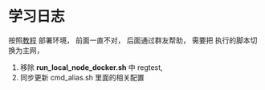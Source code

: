 # 学习日志
按照[教程](https://github.com/rooch-network/rooch/tree/main/scripts/bitcoin) 部署环境， 前面一直不对， 后面通过群友帮助， 
需要把 执行的脚本切换为主网， 

1. 移除 **run_local_node_docker.sh** 中 regtest, 
2. 同步更新 cmd_alias.sh 里面的相关配置
